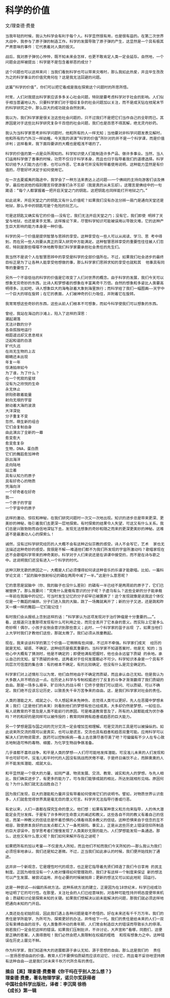 # 科学的价值

 文/理查德·费曼  
  
  
    当我年轻的时候，我认为科学会有利于每个人。科学显然很有用，也是很有益的。在第二次世界大战中，我参与了原子弹的制造工作。科学的发展导致了原子弹的产生，这显然是一个具有极其严肃意味的事件：它代表着对人类的毁灭。  
  
    战后，我对原子弹忧心忡忡，既不知未来会怎样，也更不敢肯定人类一定会延存。自然地，一个问题会这样被提出：科学是不是包含着邪恶的成分？  
  
    这个问题也可以这样来问：当我们看到科学也可以带来灾难时，那么我如此热爱，并且毕生孜孜为之的科学事业的价值究竟何在？这是我无法回避的问题。  
  
    这篇“科学的价值”，你们可以把它看成是我在探索这个问题时的所思所悟。  
  
    时常，人们对我提出科学家应该多多关心社会问题，特别是要考虑科学对于社会的影响。人们似乎相当普遍地认为，只要科学家们对于错综复杂的社会问题加以关注，而不是成天钻在枝尾末节的科学研究之中，那么巨大的成功就会自然到来。  
  
    我以为，我们科学家是很关注这些社会问题的，只不过我们不是把它们当作自己的全职而已。其原因是对于这些比科学研究复杂千百倍的社会问题，我们也是百思不得其解，绝无灵丹妙药。  
  
    我认为当科学家思考非科学问题时，他和所有的人一样无知；当他要对非科学问题发表见解时，他和所有的门外汉一样幼稚。今天我的讲演“科学的价值”所针对的并不是一个科学课，而是价值评判；这样看来，我下面将要讲的大概也是粗浅不堪的了。  
  
    科学的价值的第一点是众所周知的。科学知识使人们能制造许多产品、做许多事业。当然，当人们运用科学做了善事的时候，功劳不仅归于科学本身，而且也归于指导着我们的道德选择。科学知识给予人们能力去行善，也可以作恶，它本身可并没有附带着使用说明。这种能力显然是有价值的，尽管好坏决定于如何使用它。  
  
    在一次去夏威夷的路途中，我学会了一种方法来表达上述问题——一个佛祠的主持向游客们谈及佛学，最后他说他的临别赠言将使游客们永不忘却（我是真的从未忘却）。这赠言是佛经中的一句箴语：“每个人都掌握着一把开启天堂之门的钥匙，这把钥匙也同样能打开地狱之门。”  
  
    如此说来，开启天堂之门的钥匙又有什么价值呢？如果我们没有办法分辨一扇门是通向天堂还是地狱，那么手中的钥匙可是个危险的玩艺儿。  
  
    可是这钥匙又确实有它的价值——没有它，我们无法开启天堂之门；没有它，我们即使 明辨了天堂与地狱，也还是束手无策。这样推论下来，尽管科学知识可能被误用以导致灾难，它的这种产生巨大影响的能力本身是一种价值。  
  
    科学的另一个价值是提供智慧与思辨的享受。这种享受在一些人可以从阅读、学习、思 考中得到，而在另一些人则要从真正的深入研究中方能满足。这种智慧思辨享受的重要性往往被人们忽视，特别是那些喋喋不休地教导我们科学家要承担社会责任的先生们。  
  
    我当然不是说个人在智慧思辨中的享受是科学的全部价值所在。不过，如果我们社会进步的最终目标正是为了让各种人能享受他想做的事，那么科学家们思辨求知的享受也就和其  他事具有同等的重要性了。  
  
    另外一个不容低估的科学的价值是它改变了人们对世界的概念。由于科学的发展，我们今天可以想象无穷奇妙的东西，比诗人和梦想者的想象在丰富离奇千万倍。自然的想象和多姿比人类要高明得多。比如吧，诗人想象巨大的海龟驮着大象到海里旅行；而科学给了我们一幅图画——天宇中一个巨大的球在旋转；在它的表面，人们被神奇的引力吸住，并附着它在旋转。  
  
    我常常想这些奇妙的东西，这些从前人们根本不可想象，而如今科学使我们可以想象的东西。  
      
    曾经，我站在海边的沙滩上，陷入了这样的深思：  
    潮起潮落  
    无法计数的分子  
    各自孤独地运行  
    相距遥远却又息息相关  
    泛起和谐的白浪  
    旷代久远  
    在尚无生物的上古  
    眼睛还未出现  
    年复一年  
    惊涛拍岸如今  
    为了谁，为了什么？  
    在一个死寂的星球  
    没有为之欣悦的生命  
    永无休止  
    骄阳弥散着能量  
    射向无垠的宇宙  
    掀动着大海的波浪  
    大洋深处  
    分子重复不变  
    忽然，萌生新的组合  
    它们会复制自身  
    由此演出了全新的一幕  
    愈变愈大  
    愈变愈复杂  
    生物，DNA，蛋白质  
    它们的舞蹈愈加神奇  
    跃出海洋  
    走向陆地  
    站立着  
    具有认知力的原子  
    具有好奇心的物质  
    凭海向洋  
    一个好奇者在好奇  
    我――  
    一个原子的宇宙  
    一个宇宙中的原子   
  
    这样的激动、惊叹和神秘，在我们研究问题时一次又一次地出现。知识的进步总是带来更深、更美妙的神秘，吸引着我们去更深一层地探索。有时探索的结果令人失望，可这又有什么关系。我们总是兴致勃勃而自信地深钻下去，发现无法想象的奇妙和随之而来的更深更美妙的神秘。这难道不是最激动人心的探索么！  
  
    诚然，没有过科学研究经历的人大概不会有这种近似宗教的感受。诗人不会写它，艺术  家也无法描述这种奇妙的感受。我很是不解——难道他们都不为我们所发现的宇宙所激动吗？歌唱家现在还不会歌唱科学带来的神奇美妙。科学对于人们来说还是在讲课中接受的，而不是在诗与歌之中。这说明我们还没有进入一个科学的时代。   
  
    这种沉默无歌的原因之一，大概是人们必须懂得如何读这种音乐的乐谱才能歌唱。比如，一篇科学论文说：“鼠的脑中放射标记的磷在两周中减了一半。”这是什么意思呢？  
  
    它的意思是鼠脑中（你、我的脑子也没什么差别）的磷有一半已经不是两周前的原子了，它们已被替换了。那么我要问：“究竟什么是载有意识的分子呢？子虚乌有么？这些全新的分子能承载一年前在我脑中的记忆，可当时发生记忆的分子却早已被置换了！这个发现就像是说我这个体仅仅是一个舞蹈的编排。分子们进入我的大脑，跳了一场舞就离开了；新的分子又进，还是跳和昨天一模一样的舞蹈——它们能记住！  
  
    有时我们会从报纸上念到这样的话：“科学家认为这项发现对于治疗肿瘤是十分重要的……”。看，这报道只注重那项发现有什么可利用之处，而完全丢开了它本身的意义。而实际上它是多么奇妙啊！偶尔，小孩子反倒会意识到那些意义；此时，一个科学家的苗子出现 了。如果当他们上大学时我们才教他们这些，那就太晚了。我们必须从孩童教起。  
  
    现在，我来谈谈科学的第三个价值——它稍稍有些间接，不过并不牵强。科学家们成天  经历的就是无知、疑惑、不确定，这种经历是极其重要的。当科学家不知道答案时，他是无 知的；当他心中大概有了猜测时，他是不确定的；即便他满有把握时，他也会永远留下质疑 的余地。承认自己的无知，留下质疑的余地，这两者对于任何发展都必不可少。科学知识本身是一个具有不同层次可信度的集合体：有的根本不确定，有的比较确定，但没有什么是完全确定的。  
  
    科学家们对上述情形习以为常，他们自然地由于不确定而质疑，而且承认自己无知。但是我认为大多数人并不明白这一点。在历史上科学与专制权威进行了反复的斗争才渐渐赢得了我们质疑的自由。那是一场多么艰辛、旷日持久的战斗啊！它终于使我们可以提问、可以质疑、可以不确定。我们绝不应该忘记历史，以致丢失千辛万苦争来的自由。这，是我们科学家对社会的责任。  
  
    人类的潜能之大、成就之小，令人想起来未免神伤，总觉得人类可以更好。先人在恶魇中梦想未来；我们（正是他们的未来）则看到他们的梦想有些已经成真，大多却仍然是梦想，一如往日。有人说教育的不普及是人类不能前行的原因。可是难道教育普及了，所有的人就都能成为伏尔泰吗？坏的和好的是同样可以被传授的；教育同样拥有趋善或趋恶的巨大能力。  
  
    另一个梦想是国与国之间的充分交流一定会增加互相理解。可是交流的工具是可以被操纵的。如此说来所交流的既可以是真实，也可以是谎言。交流也具有趋善和趋恶双重可能。应用科学可以解决人们的物资需求，医药可以控制疾病——看上去总算尽善尽美了吧？可偏偏有不少人在专心致志地制造可怖的毒物、细菌，为化学生物战争做准备。  
  
    几乎谁都不喜欢战争，和平是人类的梦想——人们尽可能地发挥潜能。可没准儿未来的人们发现和平也可好可坏。没准儿和平时代的人因没有挑战而厌倦不堪，于是终日痛饮不止，而醉熏熏的人并不能发挥潜能、成就大业。  
  
    和平显然是一个很大的力量，如同严谨、物资发展、交流、教育、诚实和先人的梦想。与先人相比，我们确实进步了，有更多的能力了。可与我们能够成就的相比，所达到就相形见绌。原因何在？为什么我们就无法战胜自己？  
  
    因为我们发现，巨大的潜能和力量并没有带着如何使用它们的说明书。譬如，对物质世界认识愈多，人们就愈觉得世界真是毫无目的意义可言。科学并无法指导行善或行恶。  
  
    有史以来，人们一直都在探究生命的意义。他们想：如果有某种意义和方向来指导，人的伟大潜能定会充分发挥。于是有了许多种对生命意义的阐述和教义。这些各自不同的教义有着自己的信徒，而某一种教义的信徒总是怀着恐惧的心情看待其余教义的信徒。这种恐惧来自于信念的互不相容，致使原本良好的出发点都汇入了一条死胡同。事实上，正是从这些历史上错误信仰所制造的巨大谬误中，哲学思考者们慢慢发现了人类美妙无限的能力。人们梦想能发现一条通途。那么，这些又有什么意义呢？我们如何来解开存在之谜呢？  
  
    如果把所有的加以考量——不仅是先人所知，而且他们不知而我们今天所知的——那么我认为我们必须坦率地承认，我们还是知之甚微。不过，正当我们如此承认的时候，我们便开始找到了通途。  
  
    这并非一个新观念，它是理性时代的观念，也正是它指导着先贤们缔造了我们今日享用 的民主制度。正因为相信没有一个人绝对懂得如何管理政府，我们才有这样一个制度来保证 新的想法可以产生发展、被尝试运用、并在必要的时候被抛弃；更新的想法又可以如此地轮 回运行。  
  
    这是一种尝试——纠偏的系统方法。这种系统方法的建立，正是因为在18世纪末，科学已经成功地证明了它的可行性。在那里，关注社会的人们已经意味到，对各种可能性持开明态度便带来机会；质疑和讨论是探索未知的关键。如果我们想解决以前未能解决的问题，那我们就必须这样地把通向未知的门开启。  
  
    人类还处在初始阶段，因此我们遇上各种问题是毫不奇怪的。好在未来还有千千万万年。我们的责任是学所能学、为所可为、探索更好的办法，并传给下一代。我们的责任是给未来的人们一双没有束缚自由的双手。在人类鲁莽冲动的青年期，人们常会制造巨大的错误而导致长久的停滞。倘若我们一定会犯这样的错误。如果我们压制批评，不许讨论，大声宣称“看哪，同胞们，这便是正确的答案，人类得救啦！我们必然会把人类限制在权威的桎梏  和现有想象力之中。这种错误在历史上屡见不鲜。  
  
    作为科学家，我们知道伟大的进展都源于承认无知，源于思想的自由。那么这是我们的  责任——宣扬思想自由的价值，教育人们不要惧怕质疑而应该欢迎它、讨论它，而且毫不妥协地坚持拥有这种自由——这是我们对未来千秋万代所负有的责任。  
  
  
**摘自【美】理查德·费曼著《你干吗在乎别人怎么想？》  
理查德·费曼，著名物理学家，诺贝尔奖获得者  
中国社会科学出版社，译者：李沉简 徐杨  
《成长》第一辑**

